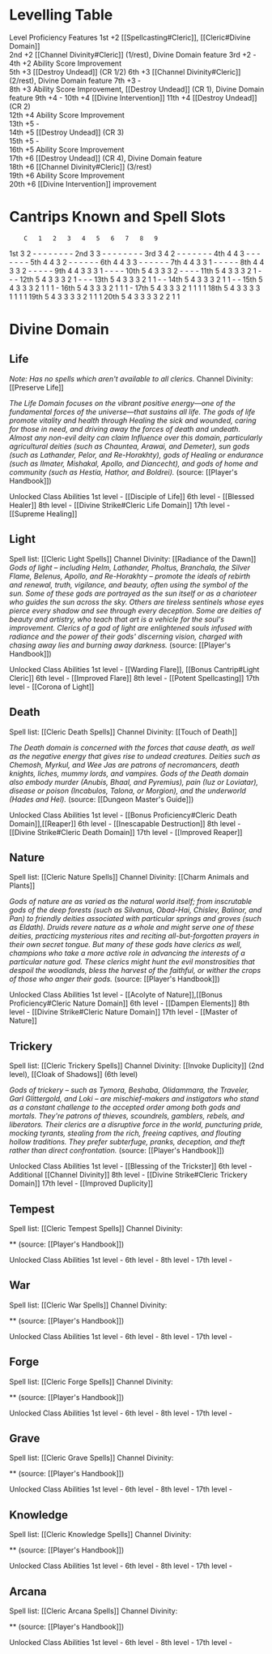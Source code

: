 # Levelling Table

Level	Proficiency	Features
1st		+2					[[Spellcasting#Cleric]], [[Cleric#Divine Domain]]	
2nd		+2					[[Channel Divinity#Cleric]] (1/rest), Divine Domain feature	
3rd		+2					-	
4th		+2					Ability Score Improvement	
5th		+3					[[Destroy Undead]] (CR 1/2)	
6th		+3					[[Channel Divinity#Cleric]] (2/rest), Divine Domain feature	
7th		+3					-	
8th		+3					Ability Score Improvement, [[Destroy Undead]] (CR 1), Divine Domain feature	
9th		+4					-
10th	+4					[[Divine Intervention]]
11th	+4					[[Destroy Undead]] (CR 2)	
12th	+4					Ability Score Improvement	
13th	+5					-	
14th	+5					[[Destroy Undead]] (CR 3)	
15th	+5					-	
16th	+5					Ability Score Improvement	
17th	+6					[[Destroy Undead]] (CR 4), Divine Domain feature	
18th	+6					[[Channel Divinity#Cleric]] (3/rest)	
19th	+6					Ability Score Improvement	
20th	+6					[[Divine Intervention]] improvement

# Cantrips Known and Spell Slots

		C	1	2	3	4	5	6	7	8	9
1st		3	2	-	-	-	-	-	-	-	-
2nd		3	3	-	-	-	-	-	-	-	-
3rd		3	4	2	-	-	-	-	-	-	-
4th		4	4	3	-	-	-	-	-	-	-
5th		4	4	3	2	-	-	-	-	-	-
6th		4	4	3	3	-	-	-	-	-	-
7th		4	4	3	3	1	-	-	-	-	-
8th		4	4	3	3	2	-	-	-	-	-
9th		4	4	3	3	3	1	-	-	-	-
10th	5	4	3	3	3	2	-	-	-	-
11th	5	4	3	3	3	2	1	-	-	-
12th	5	4	3	3	3	2	1	-	-	-
13th	5	4	3	3	3	2	1	1	-	-
14th	5	4	3	3	3	2	1	1	-	-
15th	5	4	3	3	3	2	1	1	1	-
16th	5	4	3	3	3	2	1	1	1	-
17th	5	4	3	3	3	2	1	1	1	1
18th	5	4	3	3	3	3	1	1	1	1
19th	5	4	3	3	3	3	2	1	1	1
20th	5	4	3	3	3	3	2	2	1	1


# Divine Domain

## Life
*Note: Has no spells which aren't available to all clerics.*
Channel Divinity: [[Preserve Life]]

*The Life Domain focuses on the vibrant positive energy—one of the fundamental forces of the universe—that sustains all life. The gods of life promote vitality and health through Healing the sick and wounded, caring for those in need, and driving away the forces of death and undeath. Almost any non-evil deity can claim Influence over this domain, particularly agricultural deities (such as Chauntea, Arawai, and Demeter), sun gods (such as Lathander, Pelor, and Re-Horakhty), gods of Healing or endurance (such as Ilmater, Mishakal, Apollo, and Diancecht), and gods of home and community (such as Hestia, Hathor, and Boldrei).*
(source: [[Player's Handbook]])

Unlocked Class Abilities
1st level - [[Disciple of Life]]
6th level - [[Blessed Healer]]
8th level - [[Divine Strike#Cleric Life Domain]]
17th level - [[Supreme Healing]]

## Light
Spell list: [[Cleric Light Spells]]
Channel Divinity: [[Radiance of the Dawn]]
*Gods of light – including Helm, Lathander, Pholtus, Branchala, the Silver Flame, Belenus, Apollo, and Re-Horakhty – promote the ideals of rebirth and renewal, truth, vigilance, and beauty, often using the symbol of the sun. Some of these gods are portrayed as the sun itself or as a charioteer who guides the sun across the sky. Others are tireless sentinels whose eyes pierce every shadow and see through every deception. Some are deities of beauty and artistry, who teach that art is a vehicle for the soul's improvement. Clerics of a god of light are enlightened souls infused with radiance and the power of their gods' discerning vision, charged with chasing away lies and burning away darkness.*
(source: [[Player's Handbook]])

Unlocked Class Abilities
1st level - [[Warding Flare]], [[Bonus Cantrip#Light Cleric]]
6th level - [[Improved Flare]]
8th level - [[Potent Spellcasting]]
17th level - [[Corona of Light]]

## Death
Spell list: [[Cleric Death Spells]]
Channel Divinity: [[Touch of Death]]

*The Death domain is concerned with the forces that cause death, as well as the negative energy that gives rise to undead creatures. Deities such as Chemosh, Myrkul, and Wee Jas are patrons of necromancers, death knights, liches, mummy lords, and vampires. Gods of the Death domain also embody murder (Anubis, Bhaal, and Pyremius), pain (Iuz or Loviatar), disease or poison (Incabulos, Talona, or Morgion), and the underworld (Hades and Hel).*
(source: [[Dungeon Master's Guide]])

Unlocked Class Abilities
1st level - [[Bonus Proficiency#Cleric Death Domain]],[[Reaper]]
6th level - [[Inescapable Destruction]]
8th level - [[Divine Strike#Cleric Death Domain]]
17th level - [[Improved Reaper]]

## Nature
Spell list: [[Cleric Nature Spells]]
Channel Divinity: [[Charm Animals and Plants]]

*Gods of nature are as varied as the natural world itself; from inscrutable gods of the deep forests (such as Silvanus, Obad-Hai, Chislev, Balinor, and Pan) to friendly deities associated with particular springs and groves (such as Eldath). Druids revere nature as a whole and might serve one of these deities, practicing mysterious rites and reciting all-but-forgotten prayers in their own secret tongue. But many of these gods have clerics as well, champions who take a more active role in advancing the interests of a particular nature god. These clerics might hunt the evil monstrosities that despoil the woodlands, bless the harvest of the faithful, or wither the crops of those who anger their gods.*
(source: [[Player's Handbook]])

Unlocked Class Abilities
1st level - [[Acolyte of Nature]],[[Bonus Proficiency#Cleric Nature Domain]]
6th level - [[Dampen Elements]]
8th level - [[Divine Strike#Cleric Nature Domain]]
17th level - [[Master of Nature]]


## Trickery
Spell list: [[Cleric Trickery Spells]]
Channel Divinity: [[Invoke Duplicity]] (2nd level), [[Cloak of Shadows]] (6th level)

*Gods of trickery – such as Tymora, Beshaba, Olidammara, the Traveler, Garl Glittergold, and Loki – are mischief-makers and instigators who stand as a constant challenge to the accepted order among both gods and mortals. They're patrons of thieves, scoundrels, gamblers, rebels, and liberators. Their clerics are a disruptive force in the world, puncturing pride, mocking tyrants, stealing from the rich, freeing captives, and flouting hollow traditions. They prefer subterfuge, pranks, deception, and theft rather than direct confrontation.*
(source: [[Player's Handbook]])

Unlocked Class Abilities
1st level - [[Blessing of the Trickster]]
6th level - Additional [[Channel Divinity]] 
8th level - [[Divine Strike#Cleric Trickery Domain]]
17th level - [[Improved Duplicity]]


## Tempest
Spell list: [[Cleric Tempest Spells]]
Channel Divinity: 

**
(source: [[Player's Handbook]])

Unlocked Class Abilities
1st level - 
6th level - 
8th level - 
17th level - 

## War
Spell list: [[Cleric War Spells]]
Channel Divinity: 

**
(source: [[Player's Handbook]])

Unlocked Class Abilities
1st level - 
6th level - 
8th level - 
17th level - 

## Forge
Spell list: [[Cleric Forge Spells]]
Channel Divinity: 

**
(source: [[Player's Handbook]])

Unlocked Class Abilities
1st level - 
6th level - 
8th level - 
17th level - 

## Grave
Spell list: [[Cleric Grave Spells]]
Channel Divinity: 

**
(source: [[Player's Handbook]])

Unlocked Class Abilities
1st level - 
6th level - 
8th level - 
17th level - 

## Knowledge
Spell list: [[Cleric Knowledge Spells]]
Channel Divinity: 

**
(source: [[Player's Handbook]])

Unlocked Class Abilities
1st level - 
6th level - 
8th level - 
17th level - 

## Arcana
Spell list: [[Cleric Arcana Spells]]
Channel Divinity: 

**
(source: [[Player's Handbook]])

Unlocked Class Abilities
1st level - 
6th level - 
8th level - 
17th level - 